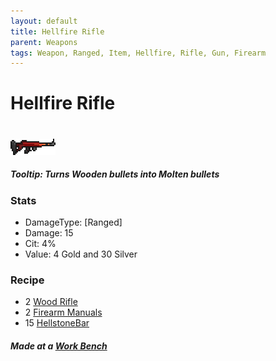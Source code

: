 ```yaml
---
layout: default
title: Hellfire Rifle
parent: Weapons
tags: Weapon, Ranged, Item, Hellfire, Rifle, Gun, Firearm 
---
```


# Hellfire Rifle
#
![Icon](https://raw.githubusercontent.com/RickLugtigheid/SupernovaMod/main/Items/Weapons/PreHardmode/HellfireRifle.png)

##### Tooltip: *Turns Wooden bullets into Molten bullets*

### Stats
- DamageType: [Ranged]
- Damage: 15
- Cit: 4%
- Value: 4 Gold and 30 Silver

### Recipe
- 2 [Wood Rifle](https://ricklugtigheid.github.io/SupernovaMod/docs/items/weapons/wood_rifle)
- 2 [Firearm Manuals](https://ricklugtigheid.github.io/SupernovaMod/docs/items/materials/firearm_manual)
- 15 [HellstoneBar](https://terraria.gamepedia.com/HellstoneBar)

##### Made at a [Work Bench](https://terraria.gamepedia.com/Work_Benches)